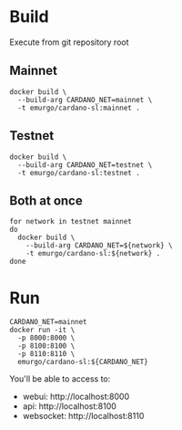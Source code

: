 # Build

Execute from git repository root

## Mainnet
```
docker build \
  --build-arg CARDANO_NET=mainnet \
  -t emurgo/cardano-sl:mainnet .
```
## Testnet
```
docker build \
  --build-arg CARDANO_NET=testnet \
  -t emurgo/cardano-sl:testnet .
```
## Both at once
```
for network in testnet mainnet
do
  docker build \
    --build-arg CARDANO_NET=${network} \
    -t emurgo/cardano-sl:${network} .
done
```

# Run

```
CARDANO_NET=mainnet
docker run -it \
  -p 8000:8000 \
  -p 8100:8100 \
  -p 8110:8110 \
  emurgo/cardano-sl:${CARDANO_NET}
```

You'll be able to access to:

* webui: http://localhost:8000
* api: http://localhost:8100
* websocket: http://localhost:8110
